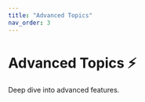 ```yaml
---
title: "Advanced Topics"
nav_order: 3
---
```

# Advanced Topics ⚡
Deep dive into advanced features.
